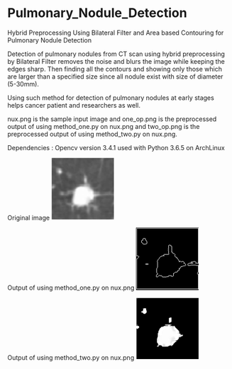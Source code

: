 # Pulmonary_Nodule_Detection
Hybrid Preprocessing Using Bilateral Filter and Area based Contouring for Pulmonary Nodule Detection


Detection of pulmonary nodules from CT scan using hybrid preprocessing by Bilateral Filter removes the noise and blurs the image while keeping the edges sharp. Then finding all the contours and showing only those which are larger than a specified size since all nodule exist with size of diameter (5-30mm).

Using such method for detection of pulmonary nodules at early stages helps cancer patient and researchers as well.


nux.png is the sample input image and one_op.png is the preprocessed output of using method_one.py on nux.png
and two_op.png is the preprocessed output of using method_two.py on nux.png.


Dependencies : Opencv version 3.4.1 used with Python 3.6.5 on ArchLinux


Original image  ![nux.png](nux.png)


Output of using method_one.py on nux.png  ![one.png](one_op.png)


Output of using method_two.py on nux.png  ![two.png](two_op.png)
